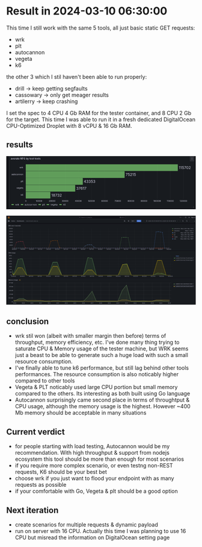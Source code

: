 Result in 2024-03-10 06:30:00
=============================

This time I still work with the same 5 tools, all just basic static GET requests:
- wrk
- plt
- autocannon
- vegeta
- k6

the other 3 which I stil haven't been able to run properly:
- drill -> keep getting segfaults
- cassowary -> only get meager results
- artilerry -> keep crashing

I set the spec to 4 CPU 4 Gb RAM for the tester container, and 8 CPU 2 Gb for the target. This time I was able to run it in a fresh dedicated DigitalOcean CPU-Optimized Droplet with 8 vCPU & 16 Gb RAM.

## results

![conclusion](./conclusion.png)

![overall](./overall.png)

## conclusion
- wrk stil won (albeit with smaller margin then before) terms of throughput, memory efficiency, etc. I've done many thing trying to saturate CPU & Memory usage of the tester machine, but WRK seems just a beast to be able to generate such a huge load with such a small resource consumption.
- I've finally able to tune k6 performance, but still lag behind other tools performances. The resource consumption is also noticably higher compared to other tools
- Vegeta & PLT noticably used large CPU portion but small memory compared to the others. Its interesting as both built using Go language
- Autocannon surprisingly came second place in terms of throughtput & CPU usage, although the memory usage is the highest. However ~400 Mb memory should be acceptable in many situations

## Current verdict
- for people starting with load testing, Autocannon would be my recommendation. With high throughput & support from nodejs ecosystem this tool should be more than enough for most scenarios
- if you require more complex scenario, or even testng non-REST requests, K6 should be your best bet
- choose wrk if you just want to flood your endpoint with as many requests as possible
- if your comfortable with Go, Vegeta & plt should be a good option

## Next iteration
- create scenarios for multiple requests & dynamic payload
- run on server with 16 CPU. Actually this time I was planning to use 16 CPU but misread the information on DigitalOcean setting page
